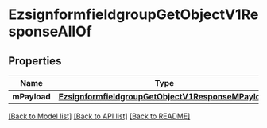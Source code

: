 # EzsignformfieldgroupGetObjectV1ResponseAllOf

## Properties
Name | Type | Description | Notes
------------ | ------------- | ------------- | -------------
**mPayload** | [**EzsignformfieldgroupGetObjectV1ResponseMPayload**](EzsignformfieldgroupGetObjectV1ResponseMPayload.md) |  | 

[[Back to Model list]](../README.md#documentation-for-models) [[Back to API list]](../README.md#documentation-for-api-endpoints) [[Back to README]](../README.md)


